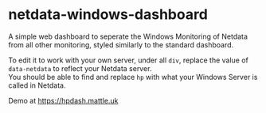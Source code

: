 # netdata-windows-dashboard
A simple web dashboard to seperate the Windows Monitoring of Netdata from all other monitoring, styled similarly to the standard dashboard.

To edit it to work with your own server, under all ```div```, replace the value of ```data-netdata``` to reflect your Netdata server.<br>
You should be able to find and replace ```hp``` with what your Windows Server is called in Netdata.

Demo at https://hpdash.mattle.uk
